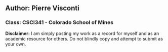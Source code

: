 ## Author: Pierre Visconti
### Class: CSCI341 - Colorado School of Mines

**Disclaimer:** I am simply posting my work as a record for myself and as an academic resource for others. Do not blindly copy and attempt to submit as your own. 
